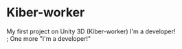 # Kiber-worker
My first project on Unity 3D (Kiber-worker)
I'm a developer!<br>;
One more "I'm a developer!"
